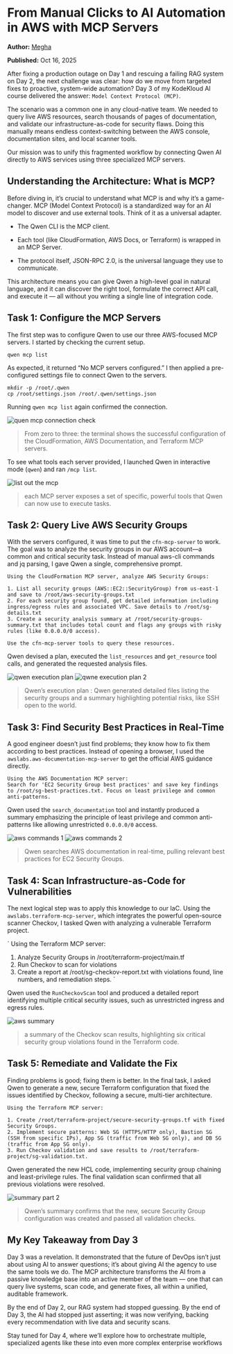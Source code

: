 # From Manual Clicks to AI Automation in AWS with MCP Servers

**Author:** [Megha](https://www.linkedin.com/in/megha-7aa3a0203/)

**Published:** Oct 16, 2025

After fixing a production outage on Day 1 and rescuing a failing RAG system on Day 2, the next challenge was clear: how do we move from targeted fixes to proactive, system-wide automation? Day 3 of my KodeKloud AI course delivered the answer: `Model Context Protocol (MCP)`.

The scenario was a common one in any cloud-native team. We needed to query live AWS resources, search thousands of pages of documentation, and validate our infrastructure-as-code for security flaws. Doing this manually means endless context-switching between the AWS console, documentation sites, and local scanner tools.

Our mission was to unify this fragmented workflow by connecting Qwen AI directly to AWS services using three specialized MCP servers.

## Understanding the Architecture: What is MCP?

Before diving in, it’s crucial to understand what MCP is and why it’s a game-changer. MCP (Model Context Protocol) is a standardized way for an AI model to discover and use external tools. Think of it as a universal adapter.

- The Qwen CLI is the MCP client.

- Each tool (like CloudFormation, AWS Docs, or Terraform) is wrapped in an MCP Server.

- The protocol itself, JSON-RPC 2.0, is the universal language they use to communicate.

This architecture means you can give Qwen a high-level goal in natural language, and it can discover the right tool, formulate the correct API call, and execute it — all without you writing a single line of integration code.

## Task 1: Configure the MCP Servers

The first step was to configure Qwen to use our three AWS-focused MCP servers. I started by checking the current setup.

```shell
qwen mcp list
```

As expected, it returned “No MCP servers configured.” I then applied a pre-configured settings file to connect Qwen to the servers.

```shell
mkdir -p /root/.qwen
cp /root/settings.json /root/.qwen/settings.json
```

Running `qwen mcp list` again confirmed the connection.

![quen mcp connection check](./images/mcp_qwen_connection.webp)

> From zero to three: the terminal shows the successful configuration of the CloudFormation, AWS Documentation, and Terraform MCP servers.

To see what tools each server provided, I launched Qwen in interactive mode (`qwen`) and ran `/mcp list`.

![list out the mcp](./images/mcp_list.webp)

> each MCP server exposes a set of specific, powerful tools that Qwen can now use to execute tasks.

## Task 2: Query Live AWS Security Groups

With the servers configured, it was time to put the `cfn-mcp-server` to work. The goal was to analyze the security groups in our AWS account—a common and critical security task. Instead of manual aws-cli commands and jq parsing, I gave Qwen a single, comprehensive prompt.

```
Using the CloudFormation MCP server, analyze AWS Security Groups:

1. List all security groups (AWS::EC2::SecurityGroup) from us-east-1 and save to /root/aws-security-groups.txt
2. For each security group found, get detailed information including ingress/egress rules and associated VPC. Save details to /root/sg-details.txt
3. Create a security analysis summary at /root/security-groups-summary.txt that includes total count and flags any groups with risky rules (like 0.0.0.0/0 access).

Use the cfn-mcp-server tools to query these resources.
```

Qwen devised a plan, executed the `list_resources` and `get_resource` tool calls, and generated the requested analysis files.

![qwen execution plan](./images/quen_plan1.webp)
![qwne execution plan 2](./images/qwen_plan2.webp)

> Qwen’s execution plan : Qwen generated detailed files listing the security groups and a summary highlighting potential risks, like SSH open to the world.

## Task 3: Find Security Best Practices in Real-Time

A good engineer doesn’t just find problems; they know how to fix them according to best practices. Instead of opening a browser, I used the `awslabs.aws-documentation-mcp-server` to get the official AWS guidance directly.

```
Using the AWS Documentation MCP server:
Search for 'EC2 Security Group best practices' and save key findings to /root/sg-best-practices.txt. Focus on least privilege and common anti-patterns.
```

Qwen used the `search_documentation` tool and instantly produced a summary emphasizing the principle of least privilege and common anti-patterns like allowing unrestricted `0.0.0.0/0` access.​

![aws commands 1](./images/aws_cmd1.webp)
![aws commands 2](./images/aws_cmd2.webp)

> Qwen searches AWS documentation in real-time, pulling relevant best practices for EC2 Security Groups.

## Task 4: Scan Infrastructure-as-Code for Vulnerabilities

The next logical step was to apply this knowledge to our IaC. Using the `awslabs.terraform-mcp-server`, which integrates the powerful open-source scanner Checkov, I tasked Qwen with analyzing a vulnerable Terraform project.

`
Using the Terraform MCP server:

1. Analyze Security Groups in /root/terraform-project/main.tf
2. Run Checkov to scan for violations
3. Create a report at /root/sg-checkov-report.txt with violations found, line numbers, and remediation steps.
   `

Qwen used the `RunCheckovScan` tool and produced a detailed report identifying multiple critical security issues, such as unrestricted ingress and egress rules.

![aws summary](./images/summary_aws.webp)

> a summary of the Checkov scan results, highlighting six critical security group violations found in the Terraform code.

## Task 5: Remediate and Validate the Fix

Finding problems is good; fixing them is better. In the final task, I asked Qwen to generate a new, secure Terraform configuration that fixed the issues identified by Checkov, following a secure, multi-tier architecture.

```
Using the Terraform MCP server:

1. Create /root/terraform-project/secure-security-groups.tf with fixed Security Groups.
2. Implement secure patterns: Web SG (HTTPS/HTTP only), Bastion SG (SSH from specific IPs), App SG (traffic from Web SG only), and DB SG (traffic from App SG only).
3. Run Checkov validation and save results to /root/terraform-project/sg-validation.txt.
```

Qwen generated the new HCL code, implementing security group chaining and least-privilege rules. The final validation scan confirmed that all previous violations were resolved.

![summary part 2](./images/summary_part2.webp)

> Qwen’s summary confirms that the new, secure Security Group configuration was created and passed all validation checks.

## My Key Takeaway from Day 3

Day 3 was a revelation. It demonstrated that the future of DevOps isn’t just about using AI to answer questions; it’s about giving AI the agency to use the same tools we do. The MCP architecture transforms the AI from a passive knowledge base into an active member of the team — one that can query live systems, scan code, and generate fixes, all within a unified, auditable framework.

By the end of Day 2, our RAG system had stopped guessing. By the end of Day 3, the AI had stopped just asserting; it was now verifying, backing every recommendation with live data and security scans.

Stay tuned for Day 4, where we’ll explore how to orchestrate multiple, specialized agents like these into even more complex enterprise workflows
